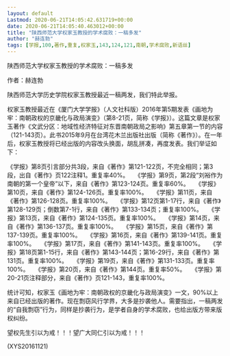 ```yaml
---
layout: default
Lastmod: 2020-06-21T14:05:42.631719+00:00
date: 2020-06-21T14:05:40.463012+00:00
title: "陕西师范大学权家玉教授的学术腐败：一稿多发"
author: "赫连勃"
tags: [学报,100,著作,重复,权家玉,143,124,121,南朝,学术腐败,新语丝]
---
```


陕西师范大学权家玉教授的学术腐败：一稿多发

作者：赫连勃

陕西师范大学历史学院权家玉教授最近一稿两发，我们特此举报。

权家玉教授最近在《厦门大学学报》（人文社科版）2016年第5期发表《画地为牢：南朝政权的京畿化与政局演变》（第8-21页，简称《学报》）。这篇文章是权家玉著作《文武分区：地域性经济特征对东晋南朝政局之影响》第五章第一节的内容（121-143页）。此书2015年9月在台湾花木兰出版社出版（简称《著作》）。在一年后，权家玉教授将已经出版的内容改头换面，胡乱拼凑，再度发表。我们举证如下：

《学报》第8页引言部分共3段，来自《著作》第121-122页，不完全相同；第3段，出自《著作》页122注释1。重复率40%。　　《学报》第9页，第2段“刘裕作为南朝的第一个皇帝”以下，来自《著作》第123-124页。重复率60%。　　《学报》第10页，来自《著作》第124-126页。重复率100%。　　《学报》第11页，来自《著作》第126-128页。重复率100%。　　《学报》第12页第1-17行，来自《著作》第128-129页；倒数第7-1行，来自《著作》第133-134页；重复率100%。　　《学报》第13页，来自《著作》第124-135页。重复率100%。　　《学报》第14页，来自《著作》第136-137页。重复率100%。　　《学报》第15页，来自《著作》第137-139页。重复率100%。　　《学报》第16页，来自《著作》第139-141页。重复率100%。　　《学报》第17页，来自《著作》第141-143页。重复率100%。　　《学报》第18页第1-15行，来自《著作》第143-144页；第16-29行，来自《著作》第131页。重复率100%。　　《学报》第19页，来自《著作》第131-133页。重复率100%。　　《学报》第20页，来自《著作》第144页。重复率50%。　　《学报》第20-21页注释部分，来自《著作》页121-143，重复率100%。

统计可知，权家玉《画地为牢：南朝政权的京畿化与政局演变》一文，90%以上来自已经出版的著作。现在剽窃风行学界，大多是抄袭他人。需要指出，一稿两发的“自我剽窃”行为，同样是抄袭行为，是学者自身的学术腐败，也给出版方带来版权纠纷。

望权先生引以为戒！！！望广大同仁引以为戒！！！

(XYS20161121)


